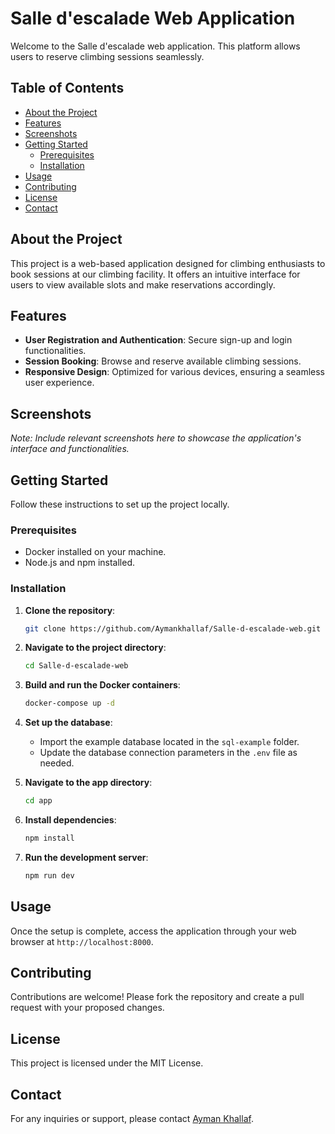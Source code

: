 # Salle d'escalade Web Application

Welcome to the Salle d'escalade web application. This platform allows users to reserve climbing sessions seamlessly.

## Table of Contents

- [About the Project](#about-the-project)
- [Features](#features)
- [Screenshots](#screenshots)
- [Getting Started](#getting-started)
  - [Prerequisites](#prerequisites)
  - [Installation](#installation)
- [Usage](#usage)
- [Contributing](#contributing)
- [License](#license)
- [Contact](#contact)

## About the Project

This project is a web-based application designed for climbing enthusiasts to book sessions at our climbing facility. It offers an intuitive interface for users to view available slots and make reservations accordingly.

## Features

- **User Registration and Authentication**: Secure sign-up and login functionalities.
- **Session Booking**: Browse and reserve available climbing sessions.
- **Responsive Design**: Optimized for various devices, ensuring a seamless user experience.

## Screenshots

*Note: Include relevant screenshots here to showcase the application's interface and functionalities.*

## Getting Started

Follow these instructions to set up the project locally.

### Prerequisites

- Docker installed on your machine.
- Node.js and npm installed.

### Installation

1. **Clone the repository**:

   ```bash
   git clone https://github.com/Aymankhallaf/Salle-d-escalade-web.git
   ```

2. **Navigate to the project directory**:

   ```bash
   cd Salle-d-escalade-web
   ```

3. **Build and run the Docker containers**:

   ```bash
   docker-compose up -d
   ```

4. **Set up the database**:

   - Import the example database located in the `sql-example` folder.
   - Update the database connection parameters in the `.env` file as needed.

5. **Navigate to the app directory**:

   ```bash
   cd app
   ```

6. **Install dependencies**:

   ```bash
   npm install
   ```

7. **Run the development server**:

   ```bash
   npm run dev
   ```

## Usage

Once the setup is complete, access the application through your web browser at `http://localhost:8000`.

## Contributing

Contributions are welcome! Please fork the repository and create a pull request with your proposed changes.

## License

This project is licensed under the MIT License.

## Contact

For any inquiries or support, please contact [Ayman Khallaf](mailto:your-email@example.com).


